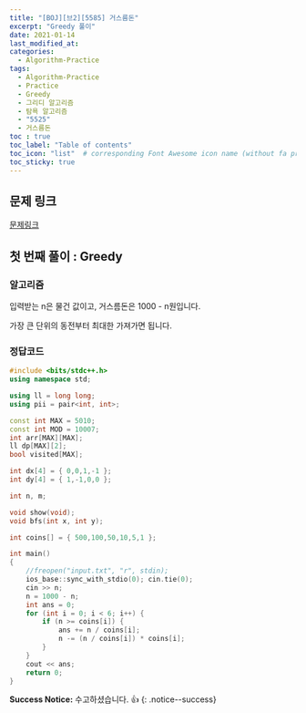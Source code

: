 ```yaml
---
title: "[BOJ][브2][5585] 거스름돈"
excerpt: "Greedy 풀이"
date: 2021-01-14
last_modified_at:
categories:
  - Algorithm-Practice
tags:
  - Algorithm-Practice
  - Practice
  - Greedy
  - 그리디 알고리즘
  - 탐욕 알고리즘
  - "5525"
  - 거스름돈
toc : true
toc_label: "Table of contents"
toc_icon: "list"  # corresponding Font Awesome icon name (without fa prefix)
toc_sticky: true
---
```


## 문제 링크

[문제링크](https://www.acmicpc.net/problem/5585)  

## 첫 번째 풀이 : Greedy

### 알고리즘

입력받는 n은 물건 값이고, 거스름돈은 1000 - n원입니다.  

가장 큰 단위의 동전부터 최대한 가져가면 됩니다.  

### 정답코드  

```cpp
#include <bits/stdc++.h>
using namespace std;

using ll = long long;
using pii = pair<int, int>;

const int MAX = 5010;
const int MOD = 10007;
int arr[MAX][MAX];
ll dp[MAX][2];
bool visited[MAX];

int dx[4] = { 0,0,1,-1 };
int dy[4] = { 1,-1,0,0 };

int n, m;

void show(void);
void bfs(int x, int y);

int coins[] = { 500,100,50,10,5,1 };

int main()
{
    //freopen("input.txt", "r", stdin);
    ios_base::sync_with_stdio(0); cin.tie(0);
    cin >> n;
    n = 1000 - n;
    int ans = 0;
    for (int i = 0; i < 6; i++) {
        if (n >= coins[i]) {
            ans += n / coins[i];
            n -= (n / coins[i]) * coins[i];
        }
    }
    cout << ans;
    return 0;
}
```


**Success Notice:**
수고하셨습니다. :+1:
{: .notice--success}